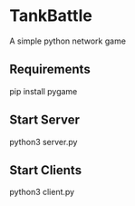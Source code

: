 # TankBattle
A simple python network game

## Requirements
pip install pygame

## Start Server
python3 server.py

## Start Clients
python3 client.py
